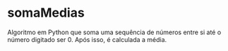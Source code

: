 # somaMedias
Algoritmo em Python que soma uma sequência de números entre si até o número digitado ser 0. Após isso, é calculada a média.
